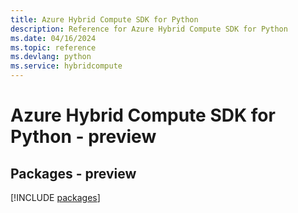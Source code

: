 ```yaml
---
title: Azure Hybrid Compute SDK for Python
description: Reference for Azure Hybrid Compute SDK for Python
ms.date: 04/16/2024
ms.topic: reference
ms.devlang: python
ms.service: hybridcompute
---
```

# Azure Hybrid Compute SDK for Python - preview
## Packages - preview
[!INCLUDE [packages](hybrid-compute-index.md)]